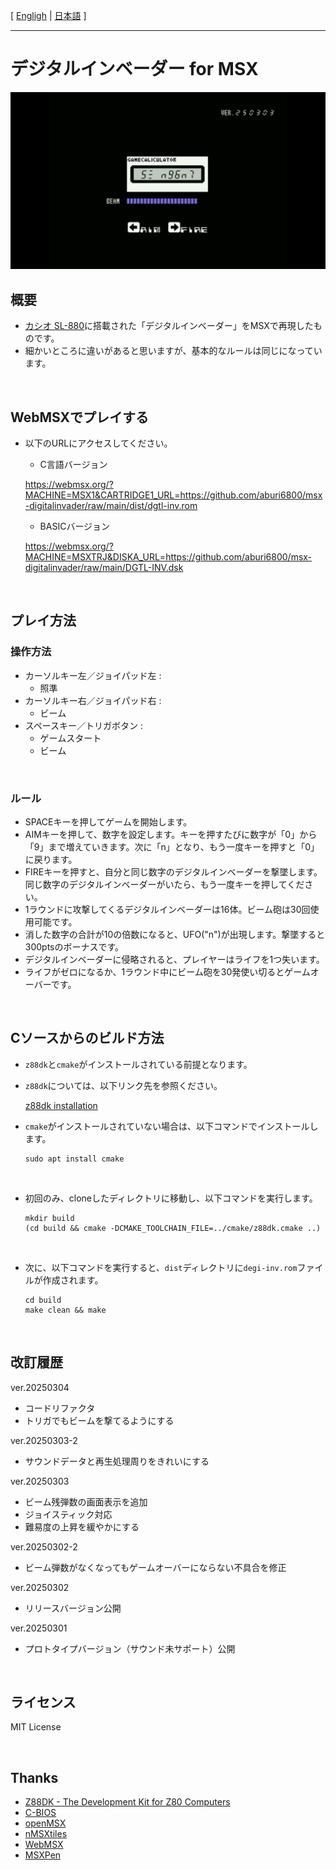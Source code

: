 [ [Engligh](README.md) | [日本語](README.ja.md) ]

---
# デジタルインベーダー for MSX

<img src="image/01.png">

<br>

## 概要

- [カシオ SL-880](https://www.casio.com/jp/basic-calculators/product.SL-880/)に搭載された「デジタルインベーダー」をMSXで再現したものです。
- 細かいところに違いがあると思いますが、基本的なルールは同じになっています。

<br>

## WebMSXでプレイする

- 以下のURLにアクセスしてください。

    - C言語バージョン

    https://webmsx.org/?MACHINE=MSX1&CARTRIDGE1_URL=https://github.com/aburi6800/msx-digitalinvader/raw/main/dist/dgtl-inv.rom

    - BASICバージョン

    https://webmsx.org/?MACHINE=MSXTRJ&DISKA_URL=https://github.com/aburi6800/msx-digitalinvader/raw/main/DGTL-INV.dsk

<br>

## プレイ方法

### 操作方法

- カーソルキー左／ジョイパッド左 :
    - 照準
- カーソルキー右／ジョイパッド右 :
    - ビーム
- スペースキー／トリガボタン :
    - ゲームスタート
    - ビーム

<br>

### ルール

- SPACEキーを押してゲームを開始します。
- AIMキーを押して、数字を設定します。キーを押すたびに数字が「0」から「9」まで増えていきます。次に「n」となり、もう一度キーを押すと「0」に戻ります。
- FIREキーを押すと、自分と同じ数字のデジタルインベーダーを撃墜します。同じ数字のデジタルインベーダーがいたら、もう一度キーを押してください。
- 1ラウンドに攻撃してくるデジタルインベーダーは16体。ビーム砲は30回使用可能です。
- 消した数字の合計が10の倍数になると、UFO("n")が出現します。撃墜すると300ptsのボーナスです。
- デジタルインベーダーに侵略されると、プレイヤーはライフを1つ失います。
- ライフがゼロになるか、1ラウンド中にビーム砲を30発使い切るとゲームオーバーです。

<br>

## Cソースからのビルド方法

- `z88dk`と`cmake`がインストールされている前提となります。
- `z88dk`については、以下リンク先を参照ください。

    [z88dk installation](https://github.com/z88dk/z88dk/wiki/installation)

- `cmake`がインストールされていない場合は、以下コマンドでインストールします。
    ```
    sudo apt install cmake
    ```

<br>

- 初回のみ、cloneしたディレクトリに移動し、以下コマンドを実行します。
    ```
    mkdir build
    (cd build && cmake -DCMAKE_TOOLCHAIN_FILE=../cmake/z88dk.cmake ..)
    ```

<br>

- 次に、以下コマンドを実行すると、`dist`ディレクトリに`degi-inv.rom`ファイルが作成されます。
    ```
    cd build
    make clean && make
    ```

<br>

## 改訂履歴

ver.20250304
- コードリファクタ
- トリガでもビームを撃てるようにする

ver.20250303-2
- サウンドデータと再生処理周りをきれいにする

ver.20250303
- ビーム残弾数の画面表示を追加
- ジョイスティック対応
- 難易度の上昇を緩やかにする

ver.20250302-2
- ビーム弾数がなくなってもゲームオーバーにならない不具合を修正

ver.20250302
- リリースバージョン公開

ver.20250301
- プロトタイプバージョン（サウンド未サポート）公開

<br>

## ライセンス

MIT License

<br>

## Thanks

- [Z88DK - The Development Kit for Z80 Computers](https://github.com/z88dk/z88dk)
- [C-BIOS](http://cbios.sourceforge.net/)
- [openMSX](https://openmsx.org/)
- [nMSXtiles](https://github.com/pipagerardo/nMSXtiles)
- [WebMSX](https://github.com/ppeccin/WebMSX)
- [MSXPen](https://msxpen.com/)

